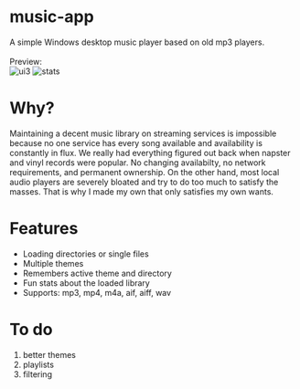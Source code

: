 # music-app
A simple Windows desktop music player based on old mp3 players. \
\
Preview:\
![ui3](https://github.com/user-attachments/assets/2e378f12-cb6a-4d1a-a2fe-b77f685df1a3)
![stats](https://github.com/josef-alt/music-app/assets/30385688/2a3e8fec-f62a-4795-9425-2f1fc8d0bff7)

# Why?
Maintaining a decent music library on streaming services is impossible because no one service has every song available and availability is constantly in flux. We really had everything figured out back when napster and vinyl records were popular. No changing availabilty, no network requirements, and permanent ownership. On the other hand, most local audio players are severely bloated and try to do too much to satisfy the masses. That is why I made my own that only satisfies my own wants.
# Features
* Loading directories or single files
* Multiple themes
* Remembers active theme and directory
* Fun stats about the loaded library
* Supports: mp3, mp4, m4a, aif, aiff, wav
# To do
1. better themes
2. playlists
3. filtering
